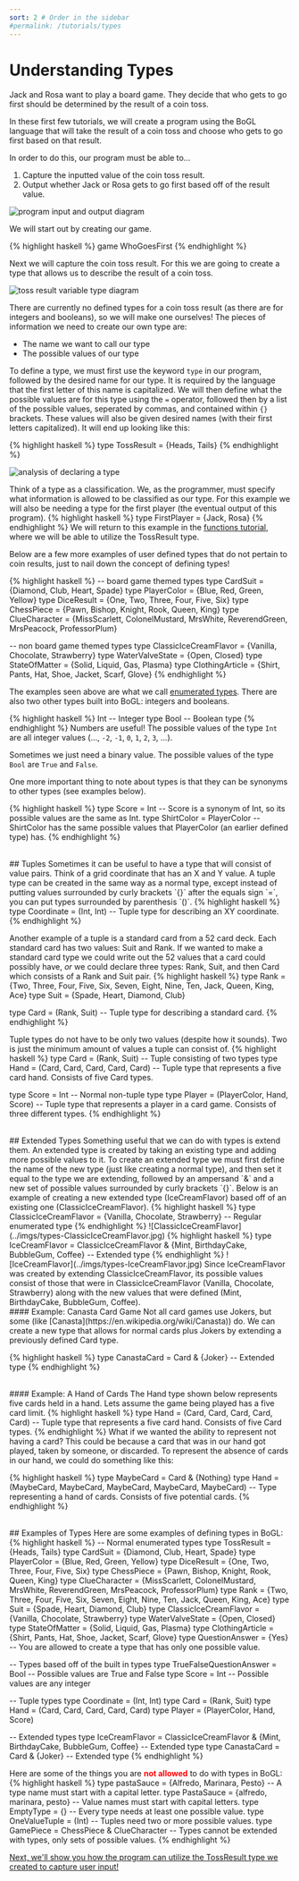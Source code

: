 ```yaml
---
sort: 2 # Order in the sidebar
#permalink: /tutorials/types
---
```

 
# Understanding Types

Jack and Rosa want to play a board game. They decide that who gets to go first should be determined by the result of a coin toss.

In these first few tutorials, we will create a program using the BoGL language that will take the result of a coin toss and choose who gets to go first based on that result.

In order to do this, our program must be able to...

1. Capture the inputted value of the coin toss result.
2. Output whether Jack or Rosa gets to go first based off of the result value.

![program input and output diagram](../imgs/types-program-diagram.jpg)

We will start out by creating our game.

{% highlight haskell %}
game WhoGoesFirst
{% endhighlight %}

Next we will capture the coin toss result. For this we are going to create a type that allows us to describe the result of a coin toss.

![toss result variable type diagram](../imgs/types-tossresult-diagram.jpg)


There are currently no defined types for a coin toss result (as there are for integers and booleans), so we will make one ourselves!
The pieces of information we need to create our own type are: 

* The name we want to call our type
* The possible values of our type

To define a type, we must first use the keyword `type` in our program, followed by the desired name for our type. It is required by the language that the first letter of this name is capitalized. We will then define what the possible values are for this type using the `=` operator, followed then by a list of the possible values, seperated by commas, and contained within `{}` brackets. These values will also be given desired names (with their first letters capitalized). It will end up looking like this:


{% highlight haskell %}
type TossResult = {Heads, Tails}
{% endhighlight %}

![analysis of declaring a type](../imgs/types-code-analysis.jpg)

Think of a type as a classification. We, as the programmer, must specify what information is allowed to be classified as our type.
For this example we will also be needing a type for the first player (the eventual output of this program).
{% highlight haskell %}
type FirstPlayer = {Jack, Rosa}
{% endhighlight %}
We will return to this example in the [functions tutorial](./functions), where we will be able to utilize the TossResult type.

Below are a few more examples of user defined types that do not pertain to coin results, just to nail down the concept of defining types!

{% highlight haskell %}
-- board game themed types
type CardSuit = {Diamond, Club, Heart, Spade}
type PlayerColor = {Blue, Red, Green, Yellow}
type DiceResult = {One, Two, Three, Four, Five, Six}
type ChessPiece = {Pawn, Bishop, Knight, Rook, Queen, King}
type ClueCharacter = {MissScarlett, ColonelMustard, MrsWhite, ReverendGreen, MrsPeacock, ProfessorPlum}
 
-- non board game themed types
type ClassicIceCreamFlavor = {Vanilla, Chocolate, Strawberry}
type WaterValveState = {Open, Closed}
type StateOfMatter = {Solid, Liquid, Gas, Plasma}
type ClothingArticle = {Shirt, Pants, Hat, Shoe, Jacket, Scarf, Glove}
{% endhighlight %}

The examples seen above are what we call [enumerated types](https://en.wikipedia.org/wiki/Enumerated_type).
There are also two other types built into BoGL: integers and booleans.

{% highlight haskell %}
Int -- Integer type
Bool -- Boolean type
{% endhighlight %}
Numbers are useful! The possible values of the type `Int` are all integer values (..., `-2`, `-1`, `0`, `1`, `2`, `3`, ...).

Sometimes we just need a binary value. The possible values of the type `Bool` are `True` and `False`.

One more important thing to note about types is that they can be synonyms to other types (see examples below).

{% highlight haskell %}
type Score = Int -- Score is a synonym of Int, so its possible values are the same as Int.
type ShirtColor = PlayerColor -- ShirtColor has the same possible values that PlayerColor (an earlier defined type) has.
{% endhighlight %}

<br/>
## Tuples
Sometimes it can be useful to have a type that will consist of value pairs. Think of a grid coordinate that has an X and Y value.
A tuple type can be created in the same way as a normal type, except instead of putting values surrounded by curly brackets `{}` after the equals sign `=`, you can put types surrounded by parenthesis `()`.
{% highlight haskell %}
type Coordinate = (Int, Int) -- Tuple type for describing an XY coordinate.
{% endhighlight %}

Another example of a tuple is a standard card from a 52 card deck. Each standard card has two values: Suit and Rank. If we wanted to make a standard card type we could write out the 52 values that a card could possibly have, _or_ we could declare three types: Rank, Suit, and then Card which consists of a Rank and Suit pair.
{% highlight haskell %}
type Rank = {Two, Three, Four, Five, Six, Seven, Eight, Nine, Ten, Jack, Queen, King, Ace}
type Suit = {Spade, Heart, Diamond, Club}

type Card = (Rank, Suit) -- Tuple type for describing a standard card.
{% endhighlight %}

Tuple types do not have to be only two values (despite how it sounds). Two is just the minimum amount of values a tuple can consist of.
{% highlight haskell %}
type Card = (Rank, Suit) -- Tuple consisting of two types
type Hand = (Card, Card, Card, Card, Card) -- Tuple type that represents a five card hand. Consists of five Card types.

type Score = Int -- Normal non-tuple type
type Player = (PlayerColor, Hand, Score) -- Tuple type that represents a player in a card game. Consists of three different types.
{% endhighlight %}

<br/>
## Extended Types
Something useful that we can do with types is extend them. An extended type is created by taking an existing type and adding more possible values to it.
To create an extended type we must first define the name of the new type (just like creating a normal type), and then set it equal to the type we are extending, followed by an ampersand `&` and a new set of possible values surrounded by curly brackets `{}`. Below is an example of creating a new extended type (IceCreamFlavor) based off of an existing one (ClassicIceCreamFlavor).
{% highlight haskell %}
type ClassicIceCreamFlavor = {Vanilla, Chocolate, Strawberry} -- Regular enumerated type
{% endhighlight %}
![ClassicIceCreamFlavor](../imgs/types-ClassicIceCreamFlavor.jpg)
{% highlight haskell %}
type IceCreamFlavor = ClassicIceCreamFlavor & {Mint, BirthdayCake, BubbleGum, Coffee} -- Extended type
{% endhighlight %}
![IceCreamFlavor](../imgs/types-IceCreamFlavor.jpg)
Since IceCreamFlavor was created by extending ClassicIceCreamFlavor, its possible values consist of those that were in ClassicIceCreamFlavor (Vanilla, Chocolate, Strawberry) along with the new values that were defined (Mint, BirthdayCake, BubbleGum, Coffee).

<br/>
#### Example: Canasta Card Game
Not all card games use Jokers, but some (like [Canasta](https://en.wikipedia.org/wiki/Canasta)) do. We can create a new type that allows for normal cards plus Jokers by extending a previously defined Card type.

{% highlight haskell %}
type CanastaCard = Card & {Joker} -- Extended type
{% endhighlight %}

<br/>
#### Example: A Hand of Cards
The Hand type shown below represents five cards held in a hand. Lets assume the game being played has a five card limit.
{% highlight haskell %}
type Hand = (Card, Card, Card, Card, Card) -- Tuple type that represents a five card hand. Consists of five Card types.
{% endhighlight %}
What if we wanted the ability to represent not having a card? This could be because a card that was in our hand got played, taken by someone, or discarded. To represent the absence of cards in our hand, we could do something like this:

{% highlight haskell %}
type MaybeCard = Card & {Nothing}
type Hand = (MaybeCard, MaybeCard, MaybeCard, MaybeCard, MaybeCard) -- Type representing a hand of cards. Consists of five potential cards.
{% endhighlight %}




<br/>
## Examples of Types
Here are some examples of defining types in BoGL:
{% highlight haskell %}
-- Normal enumerated types
type TossResult = {Heads, Tails}
type CardSuit = {Diamond, Club, Heart, Spade}
type PlayerColor = {Blue, Red, Green, Yellow}
type DiceResult = {One, Two, Three, Four, Five, Six}
type ChessPiece = {Pawn, Bishop, Knight, Rook, Queen, King}
type ClueCharacter = {MissScarlett, ColonelMustard, MrsWhite, ReverendGreen, MrsPeacock, ProfessorPlum}
type Rank = {Two, Three, Four, Five, Six, Seven, Eight, Nine, Ten, Jack, Queen, King, Ace}
type Suit = {Spade, Heart, Diamond, Club}
type ClassicIceCreamFlavor = {Vanilla, Chocolate, Strawberry}
type WaterValveState = {Open, Closed}
type StateOfMatter = {Solid, Liquid, Gas, Plasma}
type ClothingArticle = {Shirt, Pants, Hat, Shoe, Jacket, Scarf, Glove}
type QuestionAnswer = {Yes} -- You are allowed to create a type that has only one possible value.

-- Types based off of the built in types
type TrueFalseQuestionAnswer = Bool -- Possible values are True and False
type Score = Int -- Possible values are any integer

-- Tuple types
type Coordinate = (Int, Int)
type Card = (Rank, Suit) 
type Hand = (Card, Card, Card, Card, Card) 
type Player = (PlayerColor, Hand, Score) 

-- Extended types
type IceCreamFlavor = ClassicIceCreamFlavor & {Mint, BirthdayCake, BubbleGum, Coffee} -- Extended type
type CanastaCard = Card & {Joker} -- Extended type
{% endhighlight %}
 
Here are some of the things you are <span style="color:red">**not allowed**</span> to do with types in BoGL:
{% highlight haskell %}
type pastaSauce = {Alfredo, Marinara, Pesto} -- A type name must start with a capital letter.
type PastaSauce = {alfredo, marinara, pesto} -- Value names must start with capital letters.
type EmptyType = {} -- Every type needs at least one possible value.
type OneValueTuple = (Int) -- Tuples need two or more possible values.
type GamePiece = ChessPiece & ClueCharacter -- Types cannot be extended with types, only sets of possible values.
{% endhighlight %}

[Next, we'll show you how the program can utilize the TossResult type we created to capture user input!]()
